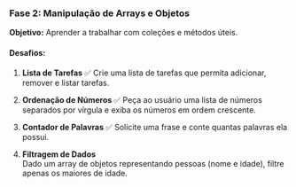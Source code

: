 ### **Fase 2: Manipulação de Arrays e Objetos**

**Objetivo:** Aprender a trabalhar com coleções e métodos úteis.

#### **Desafios:**

1. **Lista de Tarefas**  ✅
    Crie uma lista de tarefas que permita adicionar, remover e listar tarefas.
    
2. **Ordenação de Números**  ✅
    Peça ao usuário uma lista de números separados por vírgula e exiba os números em ordem crescente.
    
3. **Contador de Palavras**  ✅
    Solicite uma frase e conte quantas palavras ela possui.
    
4. **Filtragem de Dados**  
    Dado um array de objetos representando pessoas (nome e idade), filtre apenas os maiores de idade.